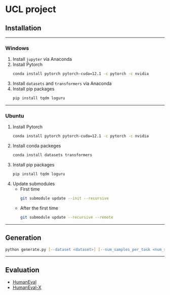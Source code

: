 # UCL project
## Installation

---
### Windows
1. Install `jupyter` via Anaconda
2. Install Pytorch
    ```zsh
    conda install pytorch pytorch-cuda=12.1 -c pytorch -c nvidia
    ```
3. Install `datasets` and `transformers` via Anaconda
4. Install pip packages
    ```zsh
    pip install tqdm loguru
    ```
---
### Ubuntu
1. Install Pytorch
    ```zsh
    conda install pytorch pytorch-cuda=12.1 -c pytorch -c nvidia
    ```
2. Install conda packeges
   ```zsh
   conda install datasets transformers
   ```
3. Install pip packages
    ```zsh
    pip install tqdm loguru
    ```
4. Update submodules
   - First time
       ```zsh
       git submodule update --init --recursive
       ```
    - After the first time
       ```zsh
       git submodule update --recursive --remote
       ```
---
## Generation
```zsh
python generate.py [--dataset <dataset>] [--num_samples_per_task <num_samples_per_task>]
```
---
## Evaluation
- [HumanEval](human-eval/README.md)
- [HumanEval-X](CodeGeeX/codegeex/benchmark/README_zh.md)
